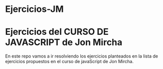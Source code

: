 # Ejercicios-JM

# Ejercicios del CURSO DE JAVASCRIPT de Jon Mircha

En este repo vamos a ir resolviendo los ejercicios planteados en la lista de ejercicios propuestos en el curso de javaScript de Jon Mircha.